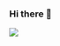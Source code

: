 ### Hi there 👋


<img src="https://github-readme-stats.vercel.app/api?username=MarwanMashra&&show_icons=true&title_color=ffffff&icon_color=bb2acf&text_color=daf7dc&bg_color=151515">
<!--
**MarwanMashra/MarwanMashra** is a ✨ _special_ ✨ repository because its `README.md` (this file) appears on your GitHub profile.

Here are some ideas to get you started:

- 🔭 I’m currently working on ...
- 🌱 I’m currently learning ...
- 👯 I’m looking to collaborate on ...
- 🤔 I’m looking for help with ...
- 💬 Ask me about ...
- 📫 How to reach me: ...
- 😄 Pronouns: ...
- ⚡ Fun fact: ...
-->
